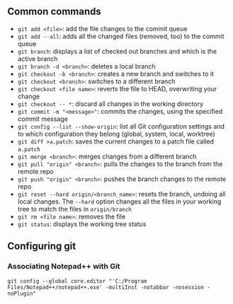 ## Common commands

- `git add <file>`: add the file changes to the commit queue
- `git add --all`: adds all the changed files (removed, too) to the commit queue
- `git branch`: displays a list of checked out branches and which is the active branch
- `git branch -d <branch>`: deletes a local branch
- `git checkout -b <branch>`: creates a new branch and switches to it
- `git checkout <branch>`: switches to a different branch
- `git checkout <file name>`: reverts the file to HEAD, overwriting your change
- `git checkout -- *`: discard all changes in the working directory
- `git commit -m "<message>"`: commits the changes, using the specified commit message
- `git config --list --show-origin`: list all Git configuration settings and to which configuration they belong (global, system, local, worktree)
- `git diff >a.patch`: saves the current changes to a patch file called `a.patch`
- `git merge <branch>`: merges changes from a different branch
- `git pull "origin" <branch>`: pulls the changes to the branch from the remote repo
- `git push "origin" <branch>`: pushes the branch changes to the remote repo
- `git reset --hard origin/<branch_name>`: resets the branch, undoing all local changes. The `--hard` option changes all the files in your working tree to match the files in `origin/branch`
- `git rm <file name>`: removes the file
- `git status`: displays the working tree status

## Configuring git

### Associating Notepad++ with Git
```
git config --global core.editor "'C:/Program Files/Notepad++/notepad++.exe' -multiInst -notabbar -nosession -noPlugin"
```
